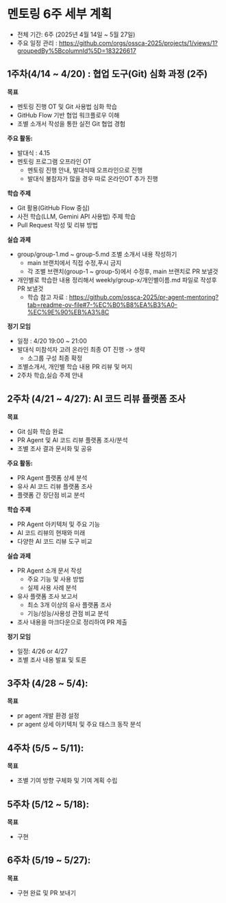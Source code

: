 # 멘토링 6주 세부 계획
- 전체 기간: 6주 (2025년 4월 14일 ~ 5월 27일)
- 주요 일정 관리 : https://github.com/orgs/ossca-2025/projects/1/views/1?groupedBy%5BcolumnId%5D=183226617

## 1주차(4/14 ~ 4/20) :  협업 도구(Git) 심화 과정 (2주)
**목표**
- 멘토링 진행 OT 및 Git 사용법 심화 학습
- GitHub Flow 기반 협업 워크플로우 이해
- 조별 소개서 작성을 통한 실전 Git 협업 경험

**주요 활동:**
- 발대식 : 4.15  
- 멘토링 프로그램 오프라인 OT
  - 멘토링 진행 안내, 발대식때 오프라인으로 진행
  - 발대식 불참자가 많을 경우 따로 온라인OT 추가 진행

**학습 주제**
- Git 활용(GitHub Flow 중심)
- 사전 학습(LLM, Gemini API 사용법) 주제 학습
- Pull Request 작성 및 리뷰 방법

**실습 과제**
- group/group-1.md ~ group-5.md 조별 소개서 내용 작성하기
  - main 브랜치에서 직접 수정,푸시 금지
  - 각 조별 브랜치(group-1 ~ group-5)에서 수정후, main 브랜치로 PR 보낼것
- 개인별로 학습한 내용 정리해서 weekly/group-x/개인별이름.md 파일로 작성후 PR 보낼것
  - 학습 참고 자료 : https://github.com/ossca-2025/pr-agent-mentoring?tab=readme-ov-file#7-%EC%B0%B8%EA%B3%A0-%EC%9E%90%EB%A3%8C

**정기 모임**
- 일정 : 4/20 19:00 ~ 21:00
- 발대식 미참석자 고려 온라인 최종 OT 진행 -> 생략
  - 소그룹 구성 최종 확정
- 조별소개서, 개인별 학습 내용 PR 리뷰 및 머지
- 2주차 학습,실습 주제 안내

## 2주차 (4/21 ~ 4/27): AI 코드 리뷰 플랫폼 조사  
**목표**  
- Git 심화 학습 완료
- PR Agent 및 AI 코드 리뷰 플랫폼 조사/분석
- 조별 조사 결과 문서화 및 공유

**주요 활동:**
- PR Agent 플랫폼 상세 분석
- 유사 AI 코드 리뷰 플랫폼 조사
- 플랫폼 간 장단점 비교 분석

**학습 주제**
- PR Agent 아키텍처 및 주요 기능
- AI 코드 리뷰의 현재와 미래
- 다양한 AI 코드 리뷰 도구 비교

**실습 과제**
- PR Agent 소개 문서 작성
  - 주요 기능 및 사용 방법
  - 실제 사용 사례 분석
- 유사 플랫폼 조사 보고서
  - 최소 3개 이상의 유사 플랫폼 조사
  - 기능/성능/사용성 관점 비교 분석
- 조사 내용을 마크다운으로 정리하여 PR 제출

**정기 모임**
- 일정: 4/26 or 4/27
- 조별 조사 내용 발표 및 토론


## 3주차 (4/28 ~ 5/4):  
**목표**  
- pr agent 개발 환경 설정
- pr agent 상세 아키텍처 및 주요 태스크 동작 분석

## 4주차 (5/5 ~ 5/11):  
**목표**  
- 조별 기여 방향 구체화 및 기여 계획 수립

## 5주차 (5/12 ~ 5/18):  
**목표**  
- 구현

## 6주차 (5/19 ~ 5/27):  
**목표**  
- 구현 완료 및 PR 보내기


